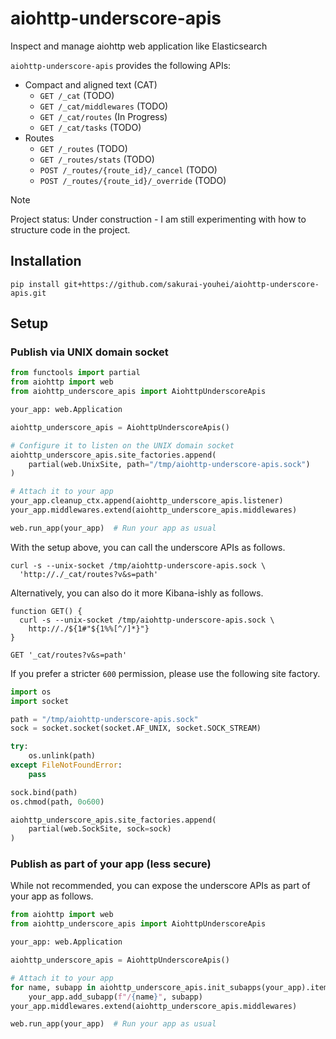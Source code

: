 # aiohttp-underscore-apis
Inspect and manage aiohttp web application like Elasticsearch

`aiohttp-underscore-apis` provides the following APIs:

- Compact and aligned text (CAT)
    - `GET /_cat` (TODO)
    - `GET /_cat/middlewares` (TODO)
    - `GET /_cat/routes` (In Progress)
    - `GET /_cat/tasks` (TODO)
- Routes
    - `GET /_routes` (TODO)
    - `GET /_routes/stats` (TODO)
    - `POST /_routes/{route_id}/_cancel` (TODO)
    - `POST /_routes/{route_id}/_override` (TODO)

> [!NOTE]
> Project status: Under construction - I am still experimenting with how to structure code in the project.

## Installation

```shell
pip install git+https://github.com/sakurai-youhei/aiohttp-underscore-apis.git
```

## Setup

### Publish via UNIX domain socket

```python
from functools import partial
from aiohttp import web
from aiohttp_underscore_apis import AiohttpUnderscoreApis

your_app: web.Application

aiohttp_underscore_apis = AiohttpUnderscoreApis()

# Configure it to listen on the UNIX domain socket
aiohttp_underscore_apis.site_factories.append(
    partial(web.UnixSite, path="/tmp/aiohttp-underscore-apis.sock")
)

# Attach it to your app
your_app.cleanup_ctx.append(aiohttp_underscore_apis.listener)
your_app.middlewares.extend(aiohttp_underscore_apis.middlewares)

web.run_app(your_app)  # Run your app as usual
```

With the setup above, you can call the underscore APIs as follows.

```shell
curl -s --unix-socket /tmp/aiohttp-underscore-apis.sock \
  'http://./_cat/routes?v&s=path'
```

Alternatively, you can also do it more Kibana-ishly as follows.

```shell
function GET() {
  curl -s --unix-socket /tmp/aiohttp-underscore-apis.sock \
    http://./${1#"${1%%[^/]*}"}
}

GET '_cat/routes?v&s=path'
```

If you prefer a stricter `600` permission, please use the following site factory.

```python
import os
import socket

path = "/tmp/aiohttp-underscore-apis.sock"
sock = socket.socket(socket.AF_UNIX, socket.SOCK_STREAM)

try:
    os.unlink(path)
except FileNotFoundError:
    pass

sock.bind(path)
os.chmod(path, 0o600)

aiohttp_underscore_apis.site_factories.append(
    partial(web.SockSite, sock=sock)
)
```

### Publish as part of your app (less secure)

While not recommended, you can expose the underscore APIs as part of your app as follows.

```python
from aiohttp import web
from aiohttp_underscore_apis import AiohttpUnderscoreApis

your_app: web.Application

aiohttp_underscore_apis = AiohttpUnderscoreApis()

# Attach it to your app
for name, subapp in aiohttp_underscore_apis.init_subapps(your_app).items():
    your_app.add_subapp(f"/{name}", subapp)
your_app.middlewares.extend(aiohttp_underscore_apis.middlewares)

web.run_app(your_app)  # Run your app as usual
```

